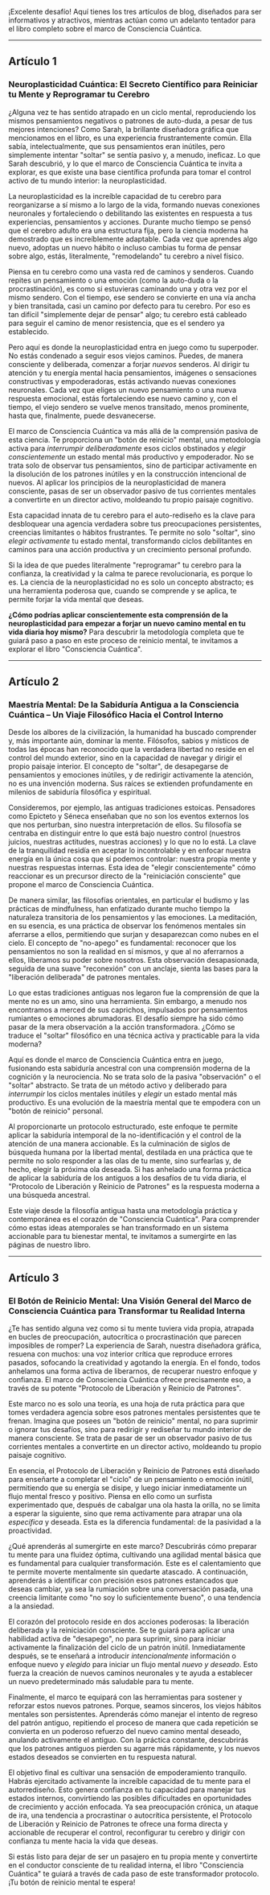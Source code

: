 ¡Excelente desafío! Aquí tienes los tres artículos de blog, diseñados para ser informativos y atractivos, mientras actúan como un adelanto tentador para el libro completo sobre el marco de Consciencia Cuántica.

---

## Artículo 1

### **Neuroplasticidad Cuántica: El Secreto Científico para Reiniciar tu Mente y Reprogramar tu Cerebro**

¿Alguna vez te has sentido atrapado en un ciclo mental, reproduciendo los mismos pensamientos negativos o patrones de auto-duda, a pesar de tus mejores intenciones? Como Sarah, la brillante diseñadora gráfica que mencionamos en el libro, es una experiencia frustrantemente común. Ella sabía, intelectualmente, que sus pensamientos eran inútiles, pero simplemente intentar "soltar" se sentía pasivo y, a menudo, ineficaz. Lo que Sarah descubrió, y lo que el marco de Consciencia Cuántica te invita a explorar, es que existe una base científica profunda para tomar el control activo de tu mundo interior: la neuroplasticidad.

La neuroplasticidad es la increíble capacidad de tu cerebro para reorganizarse a sí mismo a lo largo de la vida, formando nuevas conexiones neuronales y fortaleciendo o debilitando las existentes en respuesta a tus experiencias, pensamientos y acciones. Durante mucho tiempo se pensó que el cerebro adulto era una estructura fija, pero la ciencia moderna ha demostrado que es increíblemente adaptable. Cada vez que aprendes algo nuevo, adoptas un nuevo hábito o incluso cambias tu forma de pensar sobre algo, estás, literalmente, "remodelando" tu cerebro a nivel físico.

Piensa en tu cerebro como una vasta red de caminos y senderos. Cuando repites un pensamiento o una emoción (como la auto-duda o la procrastinación), es como si estuvieras caminando una y otra vez por el mismo sendero. Con el tiempo, ese sendero se convierte en una vía ancha y bien transitada, casi un camino por defecto para tu cerebro. Por eso es tan difícil "simplemente dejar de pensar" algo; tu cerebro está cableado para seguir el camino de menor resistencia, que es el sendero ya establecido.

Pero aquí es donde la neuroplasticidad entra en juego como tu superpoder. No estás condenado a seguir esos viejos caminos. Puedes, de manera consciente y deliberada, comenzar a forjar *nuevos* senderos. Al dirigir tu atención y tu energía mental hacia pensamientos, imágenes o sensaciones constructivas y empoderadoras, estás activando nuevas conexiones neuronales. Cada vez que eliges un nuevo pensamiento o una nueva respuesta emocional, estás fortaleciendo ese nuevo camino y, con el tiempo, el viejo sendero se vuelve menos transitado, menos prominente, hasta que, finalmente, puede desvanecerse.

El marco de Consciencia Cuántica va más allá de la comprensión pasiva de esta ciencia. Te proporciona un "botón de reinicio" mental, una metodología activa para *interrumpir deliberadamente* esos ciclos obstinados y *elegir conscientemente* un estado mental más productivo y empoderador. No se trata solo de observar tus pensamientos, sino de participar activamente en la disolución de los patrones inútiles y en la construcción intencional de nuevos. Al aplicar los principios de la neuroplasticidad de manera consciente, pasas de ser un observador pasivo de tus corrientes mentales a convertirte en un director activo, moldeando tu propio paisaje cognitivo.

Esta capacidad innata de tu cerebro para el auto-rediseño es la clave para desbloquear una agencia verdadera sobre tus preocupaciones persistentes, creencias limitantes o hábitos frustrantes. Te permite no solo "soltar", sino *elegir activamente* tu estado mental, transformando ciclos debilitantes en caminos para una acción productiva y un crecimiento personal profundo.

Si la idea de que puedes literalmente "reprogramar" tu cerebro para la confianza, la creatividad y la calma te parece revolucionaria, es porque lo es. La ciencia de la neuroplasticidad no es solo un concepto abstracto; es una herramienta poderosa que, cuando se comprende y se aplica, te permite forjar la vida mental que deseas.

**¿Cómo podrías aplicar conscientemente esta comprensión de la neuroplasticidad para empezar a forjar un nuevo camino mental en tu vida diaria hoy mismo?** Para descubrir la metodología completa que te guiará paso a paso en este proceso de reinicio mental, te invitamos a explorar el libro "Consciencia Cuántica".

---

## Artículo 2

### **Maestría Mental: De la Sabiduría Antigua a la Consciencia Cuántica – Un Viaje Filosófico Hacia el Control Interno**

Desde los albores de la civilización, la humanidad ha buscado comprender y, más importante aún, dominar la mente. Filósofos, sabios y místicos de todas las épocas han reconocido que la verdadera libertad no reside en el control del mundo exterior, sino en la capacidad de navegar y dirigir el propio paisaje interior. El concepto de "soltar", de desapegarse de pensamientos y emociones inútiles, y de redirigir activamente la atención, no es una invención moderna. Sus raíces se extienden profundamente en milenios de sabiduría filosófica y espiritual.

Consideremos, por ejemplo, las antiguas tradiciones estoicas. Pensadores como Epicteto y Séneca enseñaban que no son los eventos externos los que nos perturban, sino nuestra interpretación de ellos. Su filosofía se centraba en distinguir entre lo que está bajo nuestro control (nuestros juicios, nuestras actitudes, nuestras acciones) y lo que no lo está. La clave de la tranquilidad residía en aceptar lo incontrolable y en enfocar nuestra energía en la única cosa que sí podemos controlar: nuestra propia mente y nuestras respuestas internas. Esta idea de "elegir conscientemente" cómo reaccionar es un precursor directo de la "reiniciación consciente" que propone el marco de Consciencia Cuántica.

De manera similar, las filosofías orientales, en particular el budismo y las prácticas de mindfulness, han enfatizado durante mucho tiempo la naturaleza transitoria de los pensamientos y las emociones. La meditación, en su esencia, es una práctica de observar los fenómenos mentales sin aferrarse a ellos, permitiendo que surjan y desaparezcan como nubes en el cielo. El concepto de "no-apego" es fundamental: reconocer que los pensamientos no son la realidad en sí mismos, y que al no aferrarnos a ellos, liberamos su poder sobre nosotros. Esta observación desapasionada, seguida de una suave "reconexión" con un anclaje, sienta las bases para la "liberación deliberada" de patrones mentales.

Lo que estas tradiciones antiguas nos legaron fue la comprensión de que la mente no es un amo, sino una herramienta. Sin embargo, a menudo nos encontramos a merced de sus caprichos, impulsados por pensamientos rumiantes o emociones abrumadoras. El desafío siempre ha sido cómo pasar de la mera observación a la acción transformadora. ¿Cómo se traduce el "soltar" filosófico en una técnica activa y practicable para la vida moderna?

Aquí es donde el marco de Consciencia Cuántica entra en juego, fusionando esta sabiduría ancestral con una comprensión moderna de la cognición y la neurociencia. No se trata solo de la pasiva "observación" o el "soltar" abstracto. Se trata de un método activo y deliberado para *interrumpir* los ciclos mentales inútiles y *elegir* un estado mental más productivo. Es una evolución de la maestría mental que te empodera con un "botón de reinicio" personal.

Al proporcionarte un protocolo estructurado, este enfoque te permite aplicar la sabiduría intemporal de la no-identificación y el control de la atención de una manera accionable. Es la culminación de siglos de búsqueda humana por la libertad mental, destilada en una práctica que te permite no solo responder a las olas de tu mente, sino surfearlas y, de hecho, elegir la próxima ola deseada. Si has anhelado una forma práctica de aplicar la sabiduría de los antiguos a los desafíos de tu vida diaria, el "Protocolo de Liberación y Reinicio de Patrones" es la respuesta moderna a una búsqueda ancestral.

Este viaje desde la filosofía antigua hasta una metodología práctica y contemporánea es el corazón de "Consciencia Cuántica". Para comprender cómo estas ideas atemporales se han transformado en un sistema accionable para tu bienestar mental, te invitamos a sumergirte en las páginas de nuestro libro.

---

## Artículo 3

### **El Botón de Reinicio Mental: Una Visión General del Marco de Consciencia Cuántica para Transformar tu Realidad Interna**

¿Te has sentido alguna vez como si tu mente tuviera vida propia, atrapada en bucles de preocupación, autocrítica o procrastinación que parecen imposibles de romper? La experiencia de Sarah, nuestra diseñadora gráfica, resuena con muchos: una voz interior crítica que reproduce errores pasados, sofocando la creatividad y agotando la energía. En el fondo, todos anhelamos una forma activa de liberarnos, de recuperar nuestro enfoque y confianza. El marco de Consciencia Cuántica ofrece precisamente eso, a través de su potente "Protocolo de Liberación y Reinicio de Patrones".

Este marco no es solo una teoría, es una hoja de ruta práctica para que tomes verdadera agencia sobre esos patrones mentales persistentes que te frenan. Imagina que posees un "botón de reinicio" mental, no para suprimir o ignorar tus desafíos, sino para redirigir y rediseñar tu mundo interior de manera consciente. Se trata de pasar de ser un observador pasivo de tus corrientes mentales a convertirte en un director activo, moldeando tu propio paisaje cognitivo.

En esencia, el Protocolo de Liberación y Reinicio de Patrones está diseñado para enseñarte a completar el "ciclo" de un pensamiento o emoción inútil, permitiendo que su energía se disipe, y luego iniciar inmediatamente un flujo mental fresco y positivo. Piensa en ello como un surfista experimentado que, después de cabalgar una ola hasta la orilla, no se limita a esperar la siguiente, sino que rema activamente para atrapar una ola *específica* y deseada. Esta es la diferencia fundamental: de la pasividad a la proactividad.

¿Qué aprenderás al sumergirte en este marco? Descubrirás cómo preparar tu mente para una fluidez óptima, cultivando una agilidad mental básica que es fundamental para cualquier transformación. Este es el calentamiento que te permite moverte mentalmente sin quedarte atascado. A continuación, aprenderás a identificar con precisión esos patrones estancados que deseas cambiar, ya sea la rumiación sobre una conversación pasada, una creencia limitante como "no soy lo suficientemente bueno", o una tendencia a la ansiedad.

El corazón del protocolo reside en dos acciones poderosas: la liberación deliberada y la reiniciación consciente. Se te guiará para aplicar una habilidad activa de "desapego", no para suprimir, sino para iniciar activamente la finalización del ciclo de un patrón inútil. Inmediatamente después, se te enseñará a introducir *intencionalmente* información o enfoque nuevo y *elegido* para iniciar un flujo mental *nuevo y deseado*. Esto fuerza la creación de nuevos caminos neuronales y te ayuda a establecer un nuevo predeterminado más saludable para tu mente.

Finalmente, el marco te equipará con las herramientas para sostener y reforzar estos nuevos patrones. Porque, seamos sinceros, los viejos hábitos mentales son persistentes. Aprenderás cómo manejar el intento de regreso del patrón antiguo, repitiendo el proceso de manera que cada repetición se convierta en un poderoso refuerzo del nuevo camino mental deseado, anulando activamente el antiguo. Con la práctica constante, descubrirás que los patrones antiguos pierden su agarre más rápidamente, y los nuevos estados deseados se convierten en tu respuesta natural.

El objetivo final es cultivar una sensación de empoderamiento tranquilo. Habrás ejercitado activamente la increíble capacidad de tu mente para el autorrediseño. Esto genera confianza en tu capacidad para manejar tus estados internos, convirtiendo las posibles dificultades en oportunidades de crecimiento y acción enfocada. Ya sea preocupación crónica, un ataque de ira, una tendencia a procrastinar o autocrítica persistente, el Protocolo de Liberación y Reinicio de Patrones te ofrece una forma directa y accionable de recuperar el control, reconfigurar tu cerebro y dirigir con confianza tu mente hacia la vida que deseas.

Si estás listo para dejar de ser un pasajero en tu propia mente y convertirte en el conductor consciente de tu realidad interna, el libro "Consciencia Cuántica" te guiará a través de cada paso de este transformador protocolo. ¡Tu botón de reinicio mental te espera!